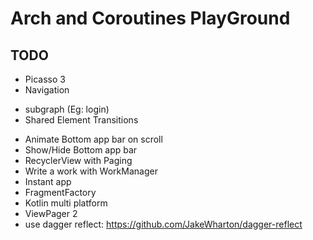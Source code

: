 # Arch and Coroutines PlayGround

## TODO
- Picasso 3
- Navigation 
* subgraph (Eg: login)
* Shared Element Transitions  
- Animate Bottom app bar on scroll
- Show/Hide Bottom app bar
- RecyclerView with Paging
- Write a work with WorkManager
- Instant app
- FragmentFactory
- Kotlin multi platform
- ViewPager 2
- use dagger reflect: https://github.com/JakeWharton/dagger-reflect
